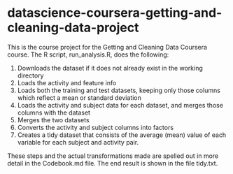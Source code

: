 # datascience-coursera-getting-and-cleaning-data-project
This is the course project for the Getting and Cleaning Data Coursera course. The R script, run_analysis.R, does the following:

1. Downloads the dataset if it does not already exist in the working directory
2. Loads the activity and feature info
3. Loads both the training and test datasets, keeping only those columns which reflect a mean or standard deviation
4. Loads the activity and subject data for each dataset, and merges those columns with the dataset
5. Merges the two datasets
6. Converts the activity and subject columns into factors
7. Creates a tidy dataset that consists of the average (mean) value of each variable for each subject and activity pair.

These steps and the actual transformations made are spelled out in more detail in the Codebook.md file.
The end result is shown in the file tidy.txt.
